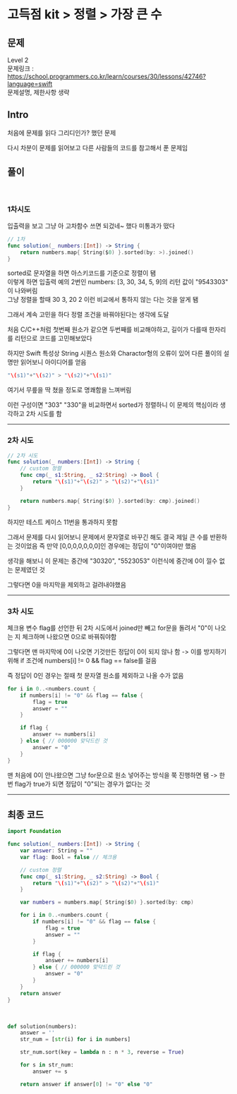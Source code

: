 # 고득점 kit > 정렬 > 가장 큰 수

## 문제

Level 2
<br/>
문제링크 : https://school.programmers.co.kr/learn/courses/30/lessons/42746?language=swift
<br/>
문제설명, 제한사항 생략
<br/>

## Intro

처음에 문제를 읽다 그리디인가? 했던 문제
<br/>

다시 차분이 문제를 읽어보고 다른 사람들의 코드를 참고해서 푼 문제임
<br/>

## 풀이

<br/>

### 1차시도

입출력을 보고 그냥 아 고차함수 쓰면 되겄네~ 했다 미통과가 떴다
<br/>

```swift
// 1차
func solution(_ numbers:[Int]) -> String {
    return numbers.map{ String($0) }.sorted(by: >).joined()
}
```

sorted로 문자열을 하면 아스키코드를 기준으로 정렬이 됌
<br/>
이렇게 하면 입출력 예의 2번인 numbers: [3, 30, 34, 5, 9]의 리턴 값이 "9543303" 이 나와버림
<br/>
그냥 정렬을 할때 30 3, 20 2 이런 비교에서 통하지 않는 다는 것을 알게 됌
<br/>

그래서 계속 고민을 하다 정렬 조건을 바꿔야된다는 생각에 도달
<br/>

처음 C/C++처럼 첫번째 원소가 같으면 두번째를 비교해야하고, 길이가 다를때 한자리를 리턴으로 코드를 고민해보았다
<br/>

하지만 Swift 특성상 String 시퀀스 원소와 Charactor형의 오류이 있어 다른 풀이의 설명만 읽어보니 아이디어를 얻음
<br/>

```swift
"\(s1)"+"\(s2)" > "\(s2)"+"\(s1)"
```

여기서 무릎을 딱 쳤을 정도로 명쾌함을 느껴버림
<br/>

이런 구성이면 "303" "330"을 비교하면서 sorted가 정렬하니 이 문제의 핵심이라 생각하고 2차 시도를 함
<br/>

---

### 2차 시도

```swift
// 2차 시도
func solution(_ numbers:[Int]) -> String {
    // custom 정렬
    func cmp(_ s1:String, _ s2:String) -> Bool {
        return "\(s1)"+"\(s2)" > "\(s2)"+"\(s1)"
    }

    return numbers.map{ String($0) }.sorted(by: cmp).joined()
}
```

하지만 테스트 케이스 11번을 통과하지 못함
<br/>

그래서 문제를 다시 읽어보니 문제에서 문자열로 바꾸긴 해도 결국 제일 큰 수를 반환하는 것이었음 즉 만약 [0,0,0,0,0,0,0]인 경우에는 정답이 "0"이여야만 했음
<br/>

생각을 해보니 이 문제는 중간에 "30320", "5523053" 이런식에 중간에 0이 낄수 없는 문제였던 것
<br/>

그렇다면 0을 마지막을 제외하고 걸려내야했음
<br/>

---

### 3차 시도

체크용 변수 flag를 선언한 뒤 2차 시도에서 joined만 빼고 for문을 돌려서 "0"이 나오는 지 체크하며 나왔으면 0으로 바꿔줘야함
<br/>

그렇다면 맨 마지막에 0이 나오면 기것만든 정답이 0이 되지 않나 함 -> 이를 방지하기 위해 if 조건에 numbers[i] != 0 && flag == false를 걸음
<br/>

즉 정답이 0인 경우는 절때 첫 문자열 원소를 제외하고 나올 수가 없음
<br/>

```swift
for i in 0..<numbers.count {
    if numbers[i] != "0" && flag == false {
        flag = true
        answer = ""
    }

    if flag {
        answer += numbers[i]
    } else { // 000000 맞닥드린 것
        answer = "0"
    }
}
```

맨 처음에 0이 안나왔으면 그냥 for문으로 원소 넣어주는 방식을 쭉 진행하면 됌 -> 한 번 flag가 true가 되면 정답이 "0"되는 경우가 없다는 것
<br/>

---

## 최종 코드

```swift
import Foundation

func solution(_ numbers:[Int]) -> String {
    var answer: String = ""
    var flag: Bool = false // 체크용

    // custom 정렬
    func cmp(_ s1:String, _ s2:String) -> Bool {
        return "\(s1)"+"\(s2)" > "\(s2)"+"\(s1)"
    }

    var numbers = numbers.map{ String($0) }.sorted(by: cmp)

    for i in 0..<numbers.count {
        if numbers[i] != "0" && flag == false {
            flag = true
            answer = ""
        }

        if flag {
            answer += numbers[i]
        } else { // 000000 맞닥드린 것
            answer = "0"
        }
    }
    return answer
}
```

<br/>

```python
def solution(numbers):
    answer = ''
    str_num = [str(i) for i in numbers]

    str_num.sort(key = lambda n : n * 3, reverse = True)

    for s in str_num:
        answer += s

    return answer if answer[0] != "0" else "0"
```
